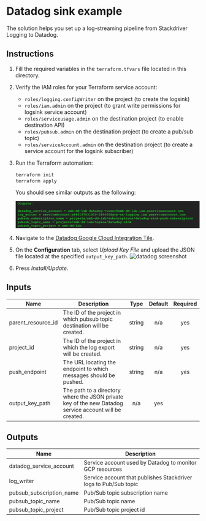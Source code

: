 # Datadog sink example

The solution helps you set up a log-streaming pipeline from Stackdriver Logging to Datadog.

## Instructions

1. Fill the required variables in the `terraform.tfvars` file located in this directory.

2. Verify the IAM roles for your Terraform service account:
    - `roles/logging.configWriter` on the project (to create the logsink)
    - `roles/iam.admin` on the project (to grant write permissions for logsink service account)
    - `roles/serviceusage.admin` on the destination project (to enable destination API)
    - `roles/pubsub.admin` on the destination project (to create a pub/sub topic)
    - `roles/serviceAccount.admin` on the destination project (to create a service account for the logsink subscriber)

2. Run the Terraform automation:
    ```
    terraform init
    terraform apply
    ```

    You should see similar outputs as the following:

    ![output screenshot](https://github.com/smbreslow/terraform-google-log-export/raw/master/examples/datadog-sink/screenshots/Screen%20Shot%202019-12-09%20at%204.44.11%20PM.png)

3. Navigate to the [Datadog Google Cloud Integration Tile](http://app.datadoghq.com/account/settings#integrations/google_cloud_platform).

4. On the **Configuration** tab, select *Upload Key File* and upload the JSON file located at the specified `output_key_path`.
    ![datadog screenshot](https://docs.datadoghq.com/images/integrations/google_cloud_platform/ServiceAccountAdded.png?fit=max&auto=format)

5. Press *Install/Update*.

<!-- BEGINNING OF PRE-COMMIT-TERRAFORM DOCS HOOK -->
## Inputs

| Name | Description | Type | Default | Required |
|------|-------------|:----:|:-----:|:-----:|
| parent\_resource\_id | The ID of the project in which pubsub topic destination will be created. | string | n/a | yes |
| project\_id | The ID of the project in which the log export will be created. | string | n/a | yes |
| push\_endpoint | The URL locating the endpoint to which messages should be pushed. | string | n/a | yes |
| output_key_path | The path to a directory where the JSON private key of the new Datadog service account will be created. | n/a | yes |

## Outputs

| Name | Description |
|------|-------------|
| datadog\_service\_account | Service account used by Datadog to monitor GCP resources |
| log\_writer | Service account that publishes Stackdriver logs to Pub/Sub topic |
| pubsub\_subscription\_name | Pub/Sub topic subscription name |
| pubsub\_topic\_name | Pub/Sub topic name |
| pubsub\_topic\_project | Pub/Sub topic project id |

<!-- END OF PRE-COMMIT-TERRAFORM DOCS HOOK -->
